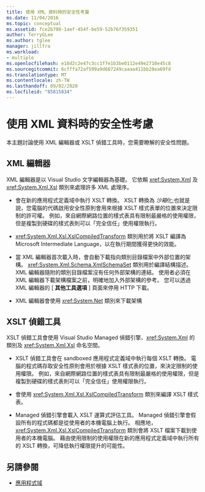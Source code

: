 ```yaml
---
title: 使用 XML 資料時的安全性考量
ms.date: 11/04/2016
ms.topic: conceptual
ms.assetid: fce2b708-1aef-454f-be59-52b76f359351
author: TerryGLee
ms.author: tglee
manager: jillfra
ms.workload:
- multiple
ms.openlocfilehash: e18d2c2e47c3cc1f7e1b3be0112e49e2710e45c8
ms.sourcegitcommit: 6cfffa72af599a9d667249caaaa411bb28ea69fd
ms.translationtype: MT
ms.contentlocale: zh-TW
ms.lasthandoff: 09/02/2020
ms.locfileid: "85815834"
---
```

# <a name="security-considerations-when-working-with-xml-data"></a>使用 XML 資料時的安全性考慮

本主題討論使用 XML 編輯器或 XSLT 偵錯工具時，您需要瞭解的安全性問題。

## <a name="xml-editor"></a>XML 編輯器

XML 編輯器是以 Visual Studio 文字編輯器為基礎。 它依賴 <xref:System.Xml> 及 <xref:System.Xml.Xsl> 類別來處理許多 XML 處理序。

- 會在新的應用程式定義域中執行 XSLT 轉換。 XSLT 轉換為 *沙箱*化;也就是說，您電腦的代碼啟用安全性原則會用來根據 XSLT 樣式表單的位置來決定限制的許可權。 例如，來自網際網路位置的樣式表具有限制最嚴格的使用權限，但是複製到硬碟的樣式表則可以「完全信任」使用權限執行。

- <xref:System.Xml.Xsl.XslCompiledTransform> 類別用於將 XSLT 編譯為 Microsoft Intermediate Language，以在執行期間獲得更快的效能。

- 當 XML 編輯器首次載入時，會自動下載指向類別目錄檔案中外部位置的架構。 <xref:System.Xml.Schema.XmlSchemaSet> 類別用於編譯結構描述。 XML 編輯器隨附的類別目錄檔案沒有任何外部架構的連結。 使用者必須在 XML 編輯器下載架構檔案之前，明確地加入外部架構的參考。 您可以透過 XML 編輯器的 [ **其他工具選項** ] 頁面來停用 HTTP 下載。

- XML 編輯器會使用 <xref:System.Net> 類別來下載架構

## <a name="xslt-debugger"></a>XSLT 偵錯工具

XSLT 偵錯工具會使用 Visual Studio Managed 偵錯引擎、<xref:System.Xml> 的類別及 <xref:System.Xml.Xsl> 命名空間。

- XSLT 偵錯工具會在 sandboxed 應用程式定義域中執行每個 XSLT 轉換。 電腦的程式碼存取安全性原則會用於根據 XSLT 樣式表的位置，來決定限制的使用權限。 例如，來自網際網路位置的樣式表具有限制最嚴格的使用權限，但是複製到硬碟的樣式表則可以「完全信任」使用權限執行。

- 會使用 <xref:System.Xml.Xsl.XslCompiledTransform> 類別來編譯 XSLT 樣式表。

- Managed 偵錯引擎會載入 XSLT 運算式評估工具。 Managed 偵錯引擎會假設所有的程式碼都是從使用者的本機電腦上執行。 相應地，<xref:System.Xml.Xsl.XslCompiledTransform> 類別會將 XSLT 檔案下載到使用者的本機電腦。 藉由使用限制的使用權限在新的應用程式定義域中執行所有的 XSLT 轉換，可降低執行權限提升的可能性。

## <a name="see-also"></a>另請參閱

- [應用程式域](/dotnet/framework/app-domains/application-domains)